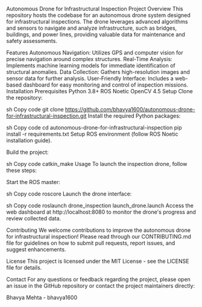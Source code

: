 Autonomous Drone for Infrastructural Inspection
Project Overview
This repository hosts the codebase for an autonomous drone system designed for infrastructural inspections. The drone leverages advanced algorithms and sensors to navigate and analyze infrastructure, such as bridges, buildings, and power lines, providing valuable data for maintenance and safety assessments.

Features
Autonomous Navigation: Utilizes GPS and computer vision for precise navigation around complex structures.
Real-Time Analysis: Implements machine learning models for immediate identification of structural anomalies.
Data Collection: Gathers high-resolution images and sensor data for further analysis.
User-Friendly Interface: Includes a web-based dashboard for easy monitoring and control of inspection missions.
Installation
Prerequisites
Python 3.8+
ROS Noetic
OpenCV 4.5
Setup
Clone the repository:

sh
Copy code
git clone https://github.com/bhavya1600/autonomous-drone-for-infrastructural-inspection.git
Install the required Python packages:

sh
Copy code
cd autonomous-drone-for-infrastructural-inspection
pip install -r requirements.txt
Setup ROS environment (follow ROS Noetic installation guide).

Build the project:

sh
Copy code
catkin_make
Usage
To launch the inspection drone, follow these steps:

Start the ROS master:

sh
Copy code
roscore
Launch the drone interface:

sh
Copy code
roslaunch drone_inspection launch_drone.launch
Access the web dashboard at http://localhost:8080 to monitor the drone's progress and review collected data.

Contributing
We welcome contributions to improve the autonomous drone for infrastructural inspection! Please read through our CONTRIBUTING.md file for guidelines on how to submit pull requests, report issues, and suggest enhancements.

License
This project is licensed under the MIT License - see the LICENSE file for details.

Contact
For any questions or feedback regarding the project, please open an issue in the GitHub repository or contact the project maintainers directly:

Bhavya Mehta - bhavya1600

